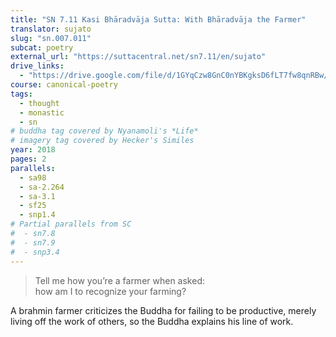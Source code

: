 ```yaml
---
title: "SN 7.11 Kasi Bhāradvāja Sutta: With Bhāradvāja the Farmer"
translator: sujato
slug: "sn.007.011"
subcat: poetry
external_url: "https://suttacentral.net/sn7.11/en/sujato"
drive_links:
  - "https://drive.google.com/file/d/1GYqCzw8GnC0nYBKgksD6fLT7fw8qnRBw/view?usp=drivesdk"
course: canonical-poetry
tags:
  - thought
  - monastic
  - sn
# buddha tag covered by Nyanamoli's *Life*
# imagery tag covered by Hecker's Similes
year: 2018
pages: 2
parallels:
  - sa98
  - sa-2.264
  - sa-3.1
  - sf25
  - snp1.4
# Partial parallels from SC
#  - sn7.8
#  - sn7.9
#  - snp3.4
---
```


> Tell me how you’re a farmer when asked:  
how am I to recognize your farming?

A brahmin farmer criticizes the Buddha for failing to be productive, merely living off the work of others, so the Buddha explains his line of work.

